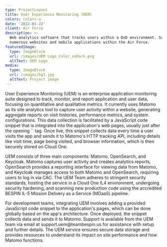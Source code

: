```yaml
---
type: ProjectLayout
title: User Experience Monitoring (UEM)
colors: colors-a
date: '2022-01-22'
client: Air Force
description: >-
  Web analytics software that tracks users within a DoD environment. Supporting
  numerous websites and mobile applications within the Air Force.  
featuredImage:
  type: ImageBlock
  url: /images/UEM Logo_Color_onDark.png
  altText: UEM Logo
media:
  type: ImageBlock
  url: /images/bg3.jpg
  altText: Project image
---
```

User Experience Monitoring (UEM) is an enterprise application monitoring suite designed to track, monitor, and report application and user data, focusing on quantitative and qualitative metrics. It currently uses Matomo as its site analytics tool to capture user activity within a website, generating aggregate reports on visit histories, performance metrics, and system configurations. This data collection is facilitated by a JavaScript code snippet that is integrated into the application's web pages, usually just after the opening \`<body>\` tag. Once live, this snippet collects data every time a user visits the app and sends it to Matomo's HTTP tracking API, including details like visit time, page being visited, and browser information, which is then securely stored on Cloud One.


UEM consists of three main components: Matomo, OpenSearch, and Keycloak. Matomo captures user activity and creates analytics reports, OpenSearch provides a reporting interface for viewing data from Matomo, and Keycloak manages access to both Matomo and OpenSearch, requiring users to log in via CAC. The UEM Team adheres to stringent security standards, hosting the service in a Cloud One IL4 environment, undergoing security hardening, and scanning new production code using the accredited BESPIN IL-5 Mission Delivery as a Service (MDaaS) pipeline.


For development teams, integrating UEM involves adding a provided JavaScript code snippet to the application's pages, which can be done globally based on the app's architecture. Once deployed, the snippet collects data and sends it to Matomo. Support is available from the UEM team via email at support.uem\@teambespin.us for assistance with setup and further details. The UEM service ensures secure data storage and provides resources to understand its impact on site performance and how Matomo functions.
